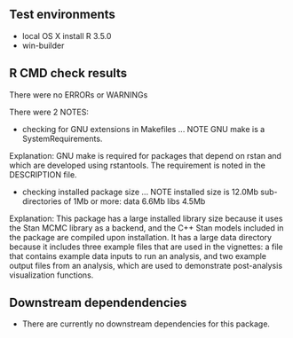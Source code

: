 
## Test environments
* local OS X install R 3.5.0
* win-builder

## R CMD check results
There were no ERRORs or WARNINGs

There were 2 NOTES:

* checking for GNU extensions in Makefiles ... NOTE
  GNU make is a SystemRequirements.

Explanation: GNU make is required for packages that 
depend on rstan and which are developed using rstantools. 
The requirement is noted in the DESCRIPTION file.

* checking installed package size ... NOTE
  installed size is 12.0Mb
  sub-directories of 1Mb or more:
    data   6.6Mb
    libs   4.5Mb

Explanation: This package has a large installed library 
size because it uses the Stan MCMC library as a backend, 
and the C++ Stan models included in the package are 
compiled upon installation. It has a large data directory 
because it includes three example files that are used in 
the vignettes: a file that contains example data inputs 
to run an analysis, and two example output files from an 
analysis, which are used to demonstrate post-analysis 
visualization functions.


## Downstream dependendencies

* There are currently no downstream dependencies for this package.